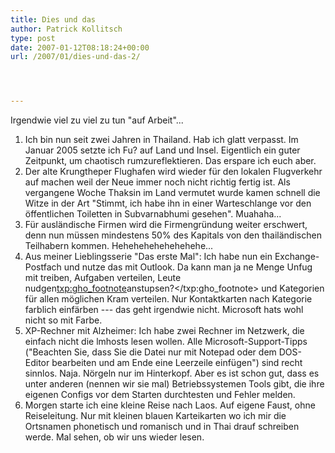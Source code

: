 ```yaml
---
title: Dies und das
author: Patrick Kollitsch
type: post
date: 2007-01-12T08:18:24+00:00
url: /2007/01/dies-und-das-2/




---
```

Irgendwie viel zu viel zu tun "auf Arbeit"...

  1. Ich bin nun seit zwei Jahren in Thailand. Hab ich glatt verpasst. Im Januar 2005 setzte ich Fu? auf Land und Insel. Eigentlich ein guter Zeitpunkt, um chaotisch rumzureflektieren. Das erspare ich euch aber.
  2. Der alte Krungtheper Flughafen wird wieder für den lokalen Flugverkehr auf machen weil der Neue immer noch nicht richtig fertig ist. Als vergangene Woche Thaksin im Land vermutet wurde kamen schnell die Witze in der Art "Stimmt, ich habe ihn in einer Warteschlange vor den öffentlichen Toiletten in Subvarnabhumi gesehen". Muahaha...
  3. Für ausländische Firmen wird die Firmengründung weiter erschwert, denn nun müssen mindestens 50% des Kapitals von den thailändischen Teilhabern kommen. Hehehehehehehehehe...
  4. Aus meiner Lieblingsserie "Das erste Mal": Ich habe nun ein Exchange-Postfach und nutze das mit Outlook. Da kann man ja ne Menge Unfug mit treiben, Aufgaben verteilen, Leute nudgen<txp:gho_footnote>anstupsen?</txp:gho_footnote> und Kategorien für allen möglichen Kram verteilen. Nur Kontaktkarten nach Kategorie farblich einfärben --- das geht irgendwie nicht. Microsoft hats wohl nicht so mit Farbe.
  5. XP-Rechner mit Alzheimer: Ich habe zwei Rechner im Netzwerk, die einfach nicht die lmhosts lesen wollen. Alle Microsoft-Support-Tipps ("Beachten Sie, dass Sie die Datei nur mit Notepad oder dem DOS-Editor bearbeiten und am Ende eine Leerzeile einfügen") sind recht sinnlos. Naja. Nörgeln nur im Hinterkopf. Aber es ist schon gut, dass es unter anderen (nennen wir sie mal) Betriebssystemen Tools gibt, die ihre eigenen Configs vor dem Starten durchtesten und Fehler melden.
  6. Morgen starte ich eine kleine Reise nach Laos. Auf eigene Faust, ohne Reiseleitung. Nur mit kleinen blauen Karteikarten wo ich mir die Ortsnamen phonetisch und romanisch und in Thai drauf schreiben werde. Mal sehen, ob wir uns wieder lesen.

